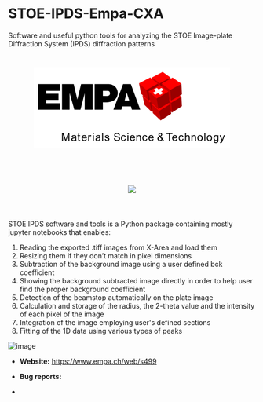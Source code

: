 # STOE-IPDS-Empa-CXA
Software and useful python tools for analyzing the STOE Image-plate Diffraction System (IPDS) diffraction patterns

<h1 align="center">
<img src="https://github.com/dsapalidis/mypackage/blob/Sapd-Tutorial/Sapaempa.svg" width="400">
  


</h1><br>

<h2 align="center">
<img src="img src="images/Photo_I.jpg" width="400">
</h2><br>
   
STOE IPDS software and tools is a Python package containing mostly jupyter notebooks that enables:
1. Reading the exported .tiff images from X-Area and load them
2. Resizing them if they don’t match in pixel dimensions
3. Subtraction of the background image using a user defined bck coefficient
4. Showing the background subtracted image directly in order to help user find the proper background coefficient
5. Detection of the beamstop automatically on the plate image
6. Calculation and storage of the radius, the 2-theta value and the intensity of each pixel of the image
7. Integration of the image employing user's defined sections
8. Fitting of the 1D data using various types of peaks
   
![image](https://github.com/dsapalidis/mypackage_sapd/assets/150019714/b1f06be1-3115-4e28-9c92-159bb217b271)


- **Website:** https://www.empa.ch/web/s499
- **Bug reports:**

- 

